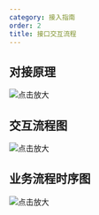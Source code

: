 ```yaml
---
category: 接入指南
order: 2
title: 接口交互流程
---
```



## 对接原理

<img class="preview-img no-padding good"  align="center" src="https://res.wx.qq.com/wxdoc/dist/assets/img/4-1.ad156d1c.png" alt="点击放大">


## 交互流程图

<img class="preview-img no-padding good"  align="center" src="https://res.wx.qq.com/wxdoc/dist/assets/img/4-1.ad156d1c.png" alt="点击放大">


## 业务流程时序图

<img class="preview-img no-padding good"  align="center" src="https://pay.weixin.qq.com/wiki/doc/api/img/chapter7_4_1.png" alt="点击放大">

